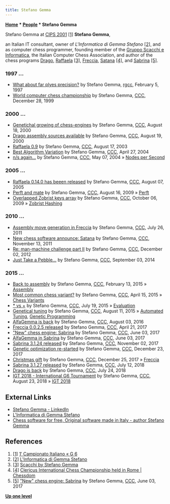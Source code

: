 ```yaml
---
title: Stefano Gemma
---
```

**[Home](Home "Home") \* [People](People "People") \* Stefano Gemma**



 [](https://www.g-sei.org/partite-8/#!gallery-sc1_2-8) Stefano Gemma at [CIPS 2001](CIPS_2001 "CIPS 2001") <a id="cite-note-1" href="#cite-ref-1">[1]</a> 
**Stefano Gemma**,  

an Italian IT consultant, owner of *L'Informatica di Gemma Stefano* <a id="cite-note-2" href="#cite-ref-2">[2]</a>, and as computer chess programmer, 
founding member of the [Gruppo Scacchi e Informatica](G_6 "G 6"), the Italian Computer Chess Association, and author of the chess programs [Drago](Drago "Drago"), [Raffaela](Raffaela "Raffaela") <a id="cite-note-3" href="#cite-ref-3">[3]</a>,
[Freccia](Freccia "Freccia"), [Satana](Satana "Satana") <a id="cite-note-4" href="#cite-ref-4">[4]</a>, 
and [Sabrina](Sabrina "Sabrina") <a id="cite-note-5" href="#cite-ref-5">[5]</a>. 



### 1997 ...


* [What about far plyes precision?](http://groups.google.com/group/rec.games.chess.computer/browse_frm/thread/48a30d15dae0840e) by Stefano Gemma, [rgcc](Computer_Chess_Forums "Computer Chess Forums"), February 5, 1997
* [World computer chess championship](https://www.stmintz.com/ccc/index.php?id=84735) by Stefano Gemma, [CCC](CCC "CCC"), December 28, 1999


### 2000 ...


* [Genetichal growing of chess-engines](https://www.stmintz.com/ccc/index.php?id=125002) by Stefano Gemma, [CCC](CCC "CCC"), August 18, 2000
* [Drago assembly sources available](https://www.stmintz.com/ccc/index.php?id=125158) by Stefano Gemma, [CCC](CCC "CCC"), August 19, 2000
* [Raffaela 0.9](https://www.stmintz.com/ccc/index.php?id=311652) by Stefano Gemma, [CCC](CCC "CCC"), August 17, 2003
* [Best Algorithm Variation](https://www.stmintz.com/ccc/index.php?id=361885) by Stefano Gemma, [CCC](CCC "CCC"), April 27, 2004
* [n/s again...](https://www.stmintz.com/ccc/index.php?id=363895) by Stefano Gemma, [CCC](CCC "CCC"), May 07, 2004 » [Nodes per Second](Nodes_per_Second "Nodes per Second")


### 2005 ...


* [Raffaela 0.14.0 has beeen released](https://www.stmintz.com/ccc/index.php?id=440629) by Stefano Gemma, [CCC](CCC "CCC"), August 07, 2005
* [Perft and mate](http://www.talkchess.com/forum/viewtopic.php?t=29425) by Stefano Gemma, [CCC](CCC "CCC"), August 16, 2009 » [Perft](Perft "Perft")
* [Overlapped Zobrist keys array](http://www.talkchess.com/forum/viewtopic.php?t=30008) by Stefano Gemma, [CCC](CCC "CCC"), October 06, 2009 » [Zobrist Hashing](Zobrist_Hashing "Zobrist Hashing")


### 2010 ...


* [Assembly move generation in Freccia](http://www.talkchess.com/forum/viewtopic.php?t=39873) by Stefano Gemma, [CCC](CCC "CCC"), July 26, 2011
* [New chess software announce: Satana](http://www.talkchess.com/forum/viewtopic.php?t=41070) by Stefano Gemma, [CCC](CCC "CCC"), November 13, 2011
* [Re: man-machine challenge part II](http://www.talkchess.com/forum/viewtopic.php?t=45532&start=3) by Stefano Gemma, [CCC](CCC "CCC"), December 02, 2012
* [Just Take a Pebble...](http://www.talkchess.com/forum/viewtopic.php?t=53552) by Stefano Gemma, [CCC](CCC "CCC"), September 03, 2014


### 2015 ...


* [Back to assembly](http://www.talkchess.com/forum/viewtopic.php?t=55315) by Stefano Gemma, [CCC](CCC "CCC"), February 13, 2015 » [Assembly](Assembly "Assembly")
* [Most common chess variant?](http://www.talkchess.com/forum/viewtopic.php?t=56007) by Stefano Gemma, [CCC](CCC "CCC"), April 15, 2015 » [Chess Variants](Games#ChessVariants "Games")
* [\* vs +](http://www.talkchess.com/forum/viewtopic.php?t=57022) by Stefano Gemma, [CCC](CCC "CCC"), July 19, 2015 » [Evaluation](Evaluation "Evaluation")
* [Genetical tuning](http://www.talkchess.com/forum/viewtopic.php?t=57246) by Stefano Gemma, [CCC](CCC "CCC"), August 11, 2015 » [Automated Tuning](Automated_Tuning "Automated Tuning"), [Genetic Programming](Genetic_Programming "Genetic Programming")
* [AlfaGemma is back](http://www.talkchess.com/forum/viewtopic.php?t=61024) by Stefano Gemma, [CCC](CCC "CCC"), August 03, 2016
* [Freccia 0.0.2.5 released](http://www.talkchess.com/forum/viewtopic.php?t=63785) by Stefano Gemma, [CCC](CCC "CCC"), April 21, 2017
* ["New" chess engine: Sabrina](http://www.talkchess.com/forum/viewtopic.php?t=64167) by Stefano Gemma, [CCC](CCC "CCC"), June 03, 2017
* [AlfaGemma in Sabrina](http://www.talkchess.com/forum/viewtopic.php?t=64170) by Stefano Gemma, [CCC](CCC "CCC"), June 03, 2017
* [Sabrina 3.1.24 released](http://www.talkchess.com/forum/viewtopic.php?t=65616) by Stefano Gemma, [CCC](CCC "CCC"), November 02, 2017
* [Genetic optimization re-started](http://www.talkchess.com/forum/viewtopic.php?t=66105) by Stefano Gemma, [CCC](CCC "CCC"), December 23, 2017
* [Christmas gift](http://www.talkchess.com/forum/viewtopic.php?t=66129) by Stefano Gemma, [CCC](CCC "CCC"), December 25, 2017 » [Freccia](Freccia "Freccia")
* [Sabrina 3.1.27 released](http://www.talkchess.com/forum3/viewtopic.php?f=2&t=67969) by Stefano Gemma, [CCC](CCC "CCC"), July 12, 2018
* [Drago is back](http://www.talkchess.com/forum3/viewtopic.php?f=7&t=68063) by Stefano Gemma, [CCC](CCC "CCC"), July 24, 2018
* [IGT 2018 - International G6 Tournament](http://www.talkchess.com/forum3/viewtopic.php?f=6&t=68286) by Stefano Gemma, [CCC](CCC "CCC"), August 23, 2018 » [IGT 2018](IGT_2018 "IGT 2018")


## External Links


* [Stefano Gemma - LinkedIn](https://it.linkedin.com/in/stefanogemma?trk=pub-pbmap)
* [L'Informatica di Gemma Stefano](http://www.linformatica.com/page_1.php)
* [Chess software for free, Original software made in Italy - author Stefano Gemma](http://www.linformatica.com/page_8.php)


## References


1. <a id="cite-ref-1" href="#cite-note-1">[1]</a> [1′ Campionato Italiano « G 6](https://www.g-sei.org/partite-8/#!)
2. <a id="cite-ref-2" href="#cite-note-2">[2]</a> [L'Informatica di Gemma Stefano](http://www.linformatica.com/page_1.php)
3. <a id="cite-ref-3" href="#cite-note-3">[3]</a> [Scacchi by Stefano Gemma](http://www.linformatica.com/page_8.php)
4. <a id="cite-ref-4" href="#cite-note-4">[4]</a> [Clericus International Chess Championship held in Rome | Chessdom](http://www.chessdom.com/clericus-international-chess-championship-held-in-rome/)
5. <a id="cite-ref-5" href="#cite-note-5">[5]</a> ["New" chess engine: Sabrina](http://www.talkchess.com/forum/viewtopic.php?t=64167) by Stefano Gemma, [CCC](CCC "CCC"), June 03, 2017

**[Up one level](People "People")**







 
